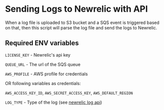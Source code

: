# Sending Logs to Newrelic with API
When a log file is uploaded to S3 bucket and a SQS event is triggered based on that, then this script will parse the log file and send the logs to Newrelic.

## Required ENV variables
`LICENSE_KEY` - Newrelic's api key

`QUEUE_URL` - The url of the SQS queue

`AWS_PROFILE` - AWS profile for credentials

OR following variables as credentials:

`AWS_ACCESS_KEY_ID`, `AWS_SECRET_ACCESS_KEY`, `AWS_DEFAULT_REGION`

`LOG_TYPE` - Type of the log (see [newrelic log api](https://docs.newrelic.com/docs/logs/log-api/introduction-log-api/#json-content))
